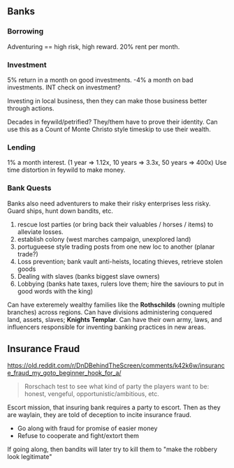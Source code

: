 ## Banks

### Borrowing
Adventuring == high risk, high reward.
20% rent per month.

### Investment
5% return in a month on good investments.
-4% a month on bad investments.
INT check on investment?

Investing in local business, then they can make those business better through actions.

Decades in feywild/petrified? They/them have to prove their identity.
Can use this as a Count of Monte Christo style timeskip to use their wealth.

### Lending
1% a month interest. (1 year => 1.12x, 10 years => 3.3x, 50 years => 400x)
Use time distortion in feywild to make money.

### Bank Quests
Banks also need adventurers to make their risky enterprises less risky. Guard ships, hunt down bandits, etc.
1. rescue lost parties (or bring back their valuables / horses / items) to alleviate losses.
2. establish colony (west marches campaign, unexplored land)
3. portugueese style trading posts from one new loc to another (planar trade?)
4. Loss prevention; bank vault anti-heists, locating thieves, retrieve stolen goods
5. Dealing with slaves (banks biggest slave owners)
6. Lobbying (banks hate taxes, rulers love them; hire the saviours to put in good words with the king)

Can have exteremely wealthy families like the **Rothschilds** (owning multiple branches) across regions.
Can have divisions administering conquered land, assets, slaves; **Knights Templar**. Can have their own army, laws, and influencers responsible for inventing banking practices in new areas.

## Insurance Fraud
https://old.reddit.com/r/DnDBehindTheScreen/comments/k42k6w/insurance_fraud_my_goto_beginner_hook_for_a/
> Rorschach test to see what kind of party the players want to be: honest, vengeful, opportunistic/ambitious, etc.

Escort mission, that insuring bank requires a party to escort.
Then as they are waylain, they are told of deception to incite insurance fraud.
- Go along with fraud for promise of easier money
- Refuse to cooperate and fight/extort them

If going along, then bandits will later try to kill them to "make the robbery look legitimate"
